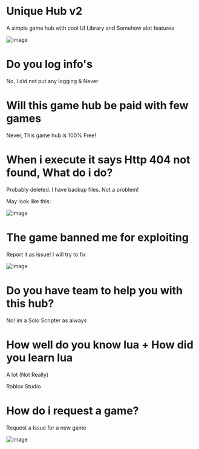 # Unique Hub v2

A simple game hub with cool UI Library and Somehow alot features

![image](https://user-images.githubusercontent.com/76736126/164567159-fd1b9abd-c2aa-4a9f-bd7a-7299533029b5.png)


# Do you log info's
No, I did not put any logging & Never

# Will this game hub be paid with few games
Never, This game hub is 100% Free!

# When i execute it says Http 404 not found, What do i do?
Probably deleted. I have backup files. Not a problem!

May look like this:

![image](https://user-images.githubusercontent.com/76736126/164566441-29a73ee7-f3f4-44f5-8a80-b04cbfbb4eae.png)


# The game banned me for exploiting
Report it as Issue! I will try to fix

![image](https://user-images.githubusercontent.com/76736126/164566304-6c61b092-6af3-4f66-a5c6-52e216bfe418.png)


# Do you have team to help you with this hub?
No! im a Solo Scripter as always

# How well do you know lua + How did you learn lua
A lot (Not Really)

Roblox Studio

# How do i request a game?
Request a Issue for a new game

![image](https://user-images.githubusercontent.com/76736126/164566190-348a5b86-d3d5-447a-8db7-1f433d08ec3b.png)


